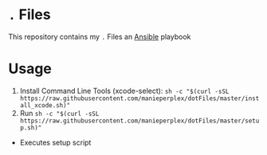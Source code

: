 `.` Files
========

This repository contains my `.` Files an [Ansible](https://en.wikipedia.org/w/index.php?oldid=803771758) playbook

# Usage
1. Install Command Line Tools (xcode-select):
   `sh -c "$(curl -sSL https://raw.githubusercontent.com/manieperplex/dotFiles/master/install_xcode.sh)"`
2. Run `sh -c "$(curl -sSL https://raw.githubusercontent.com/manieperplex/dotFiles/master/setup.sh)"`
  * Executes setup script